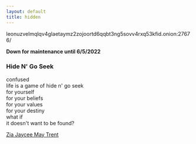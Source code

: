 ```yaml
---
layout: default
title: hidden
---
```


<div class="post">

<p><a>leonuzvelmqlqv4glaetaymz2zojoortd6qqbt3ng5sovv4rxq53kfid.onion:27676/</a></p>
  <p><strong>Down for maintenance until 6/5/2022</strong></p>
<h3 id="hide-n-go-seek">Hide N&#39; Go Seek</h3>
<p>confused<br>life is a game of hide n&#39; go seek<br>for yourself<br>for your beliefs<br>for your values<br>for your destiny<br>what if<br>it doesn&#39;t want to be found?  </p>
  <p><a href="https://www.poemhunter.com/poem/hide-n-go-seek/" target="_blank">Zia Jaycee May Trent</a></p>


</div>
